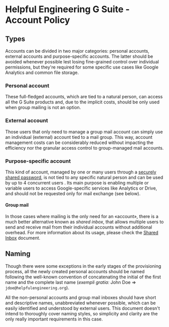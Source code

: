 # Helpful Engineering G Suite - Account Policy

## Types
Accounts can be divided in two major categories: personal accounts, external accounts and purpose-specific accounts. The latter should be avoided whenever possible lest losing fine-grained control over individual permissions, but they're required for some specific use cases like Google Analytics and common file storage.

### Personal account
These full-fledged accounts, which are tied to a natural person, can access all the G Suite products and, due to the implicit costs, should be only used when group mailing is not an option.

### External account
Those users that only need to manage a group mail account can simply use an individual (external) account tied to a mail group. This way, account management costs can be considerably reduced without impacting the efficiency nor the granular access control to group-managed mail accounts.

### Purpose-specific account
This kind of account, managed by one or many users through a [securely shared password](/documentation/guidance/credential-sharing.md), is not tied to any specific natural person and can be used by up to 4 concurrent users <!-- just in case, to avoid tripping bot protection -->. Its main purpose is enabling multiple or variable users to access Google-specific services like Analytics or Drive, and should not be requested only for mail exchange (see below).

#### Group mail
In those cases where mailing is the only need for an «account», there is a much better alternative known as _shared inbox_, that allows multiple users to send and receive mail from their individual accounts without additional overhead. For more information about its usage, please check the [Shared Inbox](./shared-inbox.md) document. 

## Naming
Though there were some exceptions in the early stages of the provisioning process, all the newly created personal accounts should be named following the well-known convention of concatenating the initial of the first name and the complete last name (*exempli gratia:* John Doe => `jdoe@helpfulengineering.org`). <!-- let's hope we don't have any user called Ajani Erkson -->

All the non-personal accounts and group mail inboxes should have short and descriptive names, unabbreviated whenever possible, which can be easily identified and understood by external users. This document doesn't intend to thoroughly cover naming styles, so simplicity and clarity are the only really important requirements in this case.



